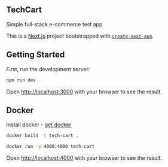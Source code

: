 ## TechCart
Simple full-stack e-commerce test app

This is a [Next.js](https://nextjs.org) project bootstrapped with [`create-next-app`](https://nextjs.org/docs/app/api-reference/cli/create-next-app).

## Getting Started

First, run the development server:

```bash
npm run dev
```

Open [http://localhost:3000](http://localhost:3000) with your browser to see the result.

## Docker
Install docker - [get docker](https://docs.docker.com/get-started/get-docker/)
```bash
docker build -t tech-cart .
```
```bash
docker run -p 4000:4000 tech-cart
```
Open [http://localhost:4000](http://localhost:4000) with your browser to see the result.

